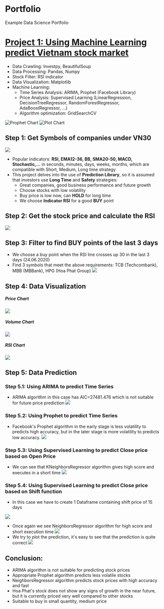 
# Portfolio
Example Data Science Portfolio

# [Project 1: Using Machine Learning predict Vietnam stock market](https://github.com/anhkhoa134/portfolio/blob/main/Project_1/README.md)
* Data Crawling: Investpy, BeautifulSoup
* Data Processing: Pandas, Numpy
* Stock Filter: RSI indicator
* Data Visualization: Matplotlib
* Machine Learning:
  * Time Series Analysis: ARIMA, Prophet (Facebook Library)
  * Price Analysis: Supervised Learning (LinearRegression, DecisionTreeRegressor, RandomForestRegressor, AdaBoostRegressor, ...)
  * Algorithm optimization: GridSearchCV

![Prophet Chart](https://raw.githubusercontent.com/anhkhoa134/portfolio/main/Project_1/images/2022-06-25_183113.png)
![Plot Chart](https://raw.githubusercontent.com/anhkhoa134/portfolio/main/Project_1/images/2022-06-25_211443.png)

## Step 1: Get Symbols of companies under VN30
![](https://raw.githubusercontent.com/anhkhoa134/portfolio/main/Project_1/images/2022-06-25_213418.png)

* Popular Indicators: **RSI, EMA12-36, BB, SMA20-50, MACD, Stochastic,...** in seconds, minutes, days, weeks, months, which are compatible with Short, Medium, Long time strategy
* This project delves into the use of **Prediction Library**, so it is assumed that investors use **Long Time** and **Safety** strategies:
    * Great companies, good business performance and future growth
    * Choose stocks with low volatility
    * Buy price is low now, can **HOLD** for long time
    * We choose **Indicator RSI** for a good **BUY** point

## Step 2: Get the stock price and calculate the RSI
![](https://raw.githubusercontent.com/anhkhoa134/portfolio/main/Project_1/images/2022-06-25_120940.png)

## Step 3: Filter to find BUY points of the last 3 days
* We choose a buy point when the RSI line crosses up 30 in the last 3 days (24.06.2020)
* Find 3 symbols that meet the above requirements: TCB (Techcombank), MBB (MBBank), HPG (Hoa Phat Group)
![](https://raw.githubusercontent.com/anhkhoa134/portfolio/main/Project_1/images/2022-06-25_120818.png)

## Step 4: Data Visualization
##### Price Chart
![](https://raw.githubusercontent.com/anhkhoa134/portfolio/main/Project_1/images/2022-06-25_000219.png)
##### Volume Chart
![](https://raw.githubusercontent.com/anhkhoa134/portfolio/main/Project_1/images/2022-06-25_000306.png)
##### RSI Chart
![](https://raw.githubusercontent.com/anhkhoa134/portfolio/main/Project_1/images/2022-06-25_000339.png)

## Step 5: Data Prediction
### Step 5.1: Using ARIMA to predict Time Series
* ARIMA algorithm in this case has AIC=27481.476 which is not suitable for future price prediction
![](https://raw.githubusercontent.com/anhkhoa134/portfolio/main/Project_1/images/2022-06-25_000409.png)
### Step 5.2: Using Prophet to predict Time Series
* Facebook's Prophet algorithm in the early stage is less volatility to predicts high accuracy, but in the later stage is more volatility to predicts low accuracy.
![](https://raw.githubusercontent.com/anhkhoa134/portfolio/main/Project_1/images/2022-06-25_183113.png)
### Step 5.3: Using Supervised Learning to predict Close price based on Open Price
* We can see that KNeighborsRegressor algorithm gives high score and executes in a short time
![](https://raw.githubusercontent.com/anhkhoa134/portfolio/main/Project_1/images/2022-06-25_123233.png)
### Step 5.4: Using Supervised Learning to predict Close price based on Shift function
* In this case we have to create 1 Dataframe containing shift price of 15 days

![](https://raw.githubusercontent.com/anhkhoa134/portfolio/main/Project_1/images/2022-06-25_183359.png)

* Once again we see NeighborsRegressor algorithm for high score and short execution time
![](https://raw.githubusercontent.com/anhkhoa134/portfolio/main/Project_1/images/2022-06-25_190653.png)
* We try to plot the prediction, it's easy to see that the prediction is quite correct
![](https://raw.githubusercontent.com/anhkhoa134/portfolio/main/Project_1/images/2022-06-25_211443.png)

## Conclusion:
* ARIMA algorithm is not suitable for predicting stock prices
* Appropriate Prophet algorithm predicts less volatile stocks
* NeighborsRegressor algorithm predicts stock prices with high accuracy and fast
* Hoa Phat's stock does not show any signs of growth in the near future, but it is currently priced very well compared to other stocks
* Suitable to buy in small quantity, medium price




